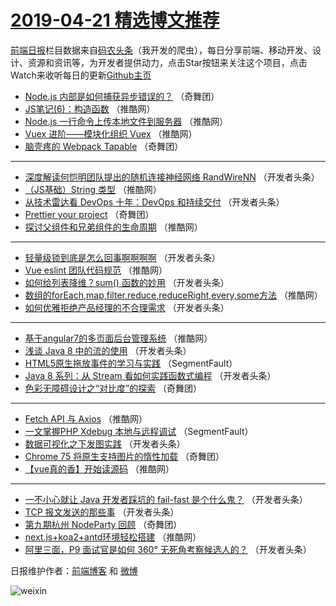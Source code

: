 # [2019-04-21 精选博文推荐](http://hao.caibaojian.com/date/2019/04/21)

[前端日报](http://caibaojian.com/c/news)栏目数据来自[码农头条](http://hao.caibaojian.com/)（我开发的爬虫），每日分享前端、移动开发、设计、资源和资讯等，为开发者提供动力，点击Star按钮来关注这个项目，点击Watch来收听每日的更新[Github主页](https://github.com/kujian/frontendDaily)
* [Node.js 内部是如何捕获异步错误的？](http://hao.caibaojian.com/107669.html) （奇舞团）
* [JS笔记(6)：构造函数](http://hao.caibaojian.com/108210.html) （推酷网）
* [Node.js 一行命令上传本地文件到服务器](http://hao.caibaojian.com/108211.html) （推酷网）
* [Vuex 进阶——模块化组织 Vuex](http://hao.caibaojian.com/108212.html) （推酷网）
* [脑壳疼的 Webpack Tapable](http://hao.caibaojian.com/108236.html) （奇舞团）

***
* [深度解读何恺明团队提出的随机连接神经网络 RandWireNN](http://hao.caibaojian.com/108185.html) （开发者头条）
* [（JS基础）String 类型](http://hao.caibaojian.com/108218.html) （推酷网）
* [从技术雷达看 DevOps 十年：DevOps 和持续交付](http://hao.caibaojian.com/108196.html) （开发者头条）
* [Prettier your project](http://hao.caibaojian.com/107576.html) （奇舞团）
* [探讨父组件和兄弟组件的生命周期](http://hao.caibaojian.com/108208.html) （推酷网）

***
* [轻量级锁到底是怎么回事啊啊啊啊](http://hao.caibaojian.com/108186.html) （开发者头条）
* [Vue eslint 团队代码规范](http://hao.caibaojian.com/108219.html) （推酷网）
* [如何给列表降维？sum() 函数的妙用](http://hao.caibaojian.com/108197.html) （开发者头条）
* [数组的forEach,map,filter,reduce,reduceRight,every,some方法](http://hao.caibaojian.com/108209.html) （推酷网）
* [如何优雅拒绝产品经理的不合理需求](http://hao.caibaojian.com/108187.html) （开发者头条）

***
* [基于angular7的多页面后台管理系统](http://hao.caibaojian.com/108220.html) （推酷网）
* [浅谈 Java 8 中的流的使用](http://hao.caibaojian.com/108198.html) （开发者头条）
* [HTML5原生拖放事件的学习与实践](http://hao.caibaojian.com/108176.html) （SegmentFault）
* [Java 8 系列：从 Stream 看如何实践函数式编程](http://hao.caibaojian.com/108188.html) （开发者头条）
* [色彩无障碍设计之“对比度”的探索](http://hao.caibaojian.com/108233.html) （奇舞团）

***
* [Fetch API 与 Axios](http://hao.caibaojian.com/108200.html) （推酷网）
* [一文掌握PHP Xdebug 本地与远程调试](http://hao.caibaojian.com/108177.html) （SegmentFault）
* [数据可视化之下发图实践](http://hao.caibaojian.com/108189.html) （开发者头条）
* [Chrome 75 将原生支持图片的惰性加载](http://hao.caibaojian.com/108234.html) （奇舞团）
* [【vue真的香】开始读源码](http://hao.caibaojian.com/108201.html) （推酷网）

***
* [一不小心就让 Java 开发者踩坑的 fail-fast 是个什么鬼？](http://hao.caibaojian.com/108179.html) （开发者头条）
* [TCP 报文发送的那些事](http://hao.caibaojian.com/108190.html) （开发者头条）
* [第九期杭州 NodeParty 回顾](http://hao.caibaojian.com/108235.html) （奇舞团）
* [next.js+koa2+antd环境轻松搭建](http://hao.caibaojian.com/108202.html) （推酷网）
* [阿里三面，P9 面试官是如何 360° 无死角考察候选人的？](http://hao.caibaojian.com/108180.html) （开发者头条）

日报维护作者：[前端博客](http://caibaojian.com/) 和 [微博](http://caibaojian.com/go/weibo)

![weixin](https://user-images.githubusercontent.com/3055447/38468989-651132ac-3b80-11e8-8e6b-15122322a9d7.png)